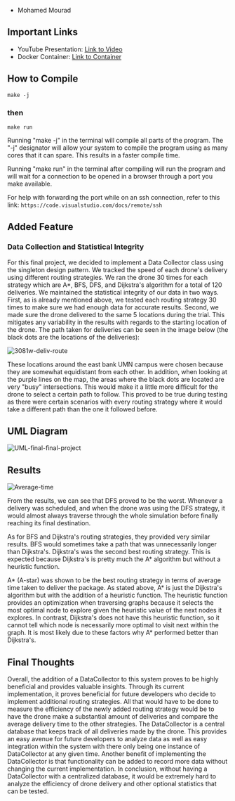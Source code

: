 
- Mohamed Mourad 

## Important Links
- YouTube Presentation: [Link to Video](https://www.youtube.com/watch?v=rmfun5nBGPQ)
- Docker Container: [Link to Container](https://hub.docker.com/r/mourad2002/final_proj)

## How to Compile
``` make -j ```
### then
``` make run ```

Running "make -j" in the terminal will compile all parts of the program. The "-j" designator will allow your system to compile the program using as many cores that it can spare. This results in a faster compile time.

Running "make run" in the terminal after compiling will run the program and will wait for a connection to be opened in a browser through a port you make available. 

For help with forwarding the port while on an ssh connection, refer to this link:
```https://code.visualstudio.com/docs/remote/ssh```

## Added Feature
### Data Collection and Statistical Integrity
For this final project, we decided to implement a Data Collector class using the singleton design pattern. We tracked the speed of each drone's delivery using different routing strategies. We ran the drone 30 times for each strategy which are A*, BFS, DFS, and Dijkstra's algorithm for a total of 120 deliveries. We maintained the statistical integrity of our data in two ways. First, as is already mentioned above, we tested each routing strategy 30 times to make sure we had enough data for accurate results. Second, we made sure the drone delivered to the same 5 locations during the trial. This mitigates any variability in the results with regards to the starting location of the drone. The path taken for deliveries can be seen in the image below (the black dots are the locations of the deliveries):

![3081w-deliv-route](./images/3081w-deliv-route.PNG)

These locations around the east bank UMN campus were chosen because they are somewhat equidistant from each other. In addition, when looking at the purple lines on the map, the areas where the black dots are located are very "busy" intersections. This would make it a little more difficult for the drone to select a certain path to follow. This proved to be true during testing as there were certain scenarios with every routing strategy where it would take a different path than the one it followed before.


## UML Diagram

![UML-final-final-project](./images/UML-final-final-project.png)


## Results
![Average-time](./images/Average-time.png)

From the results, we can see that DFS proved to be the worst. Whenever a delivery was scheduled, and when the drone was using the DFS strategy, it would almost always traverse through the whole simulation before finally reaching its final destination.

As for BFS and Dijkstra's routing strategies, they provided very similar results. BFS would sometimes take a path that was unnecessarily longer than Dijkstra's. Dijkstra's was the second best routing strategy. This is expected because Dijkstra's is pretty much the A* algorithm but without a heuristic function. 

A* (A-star) was shown to be the best routing strategy in terms of average time taken to deliver the package. As stated above, A* is just the Dijkstra's algorithm but with the addition of a heuristic function. The heuristic function provides an optimization when traversing graphs because it selects the most optimal node to explore given the heuristic value of the next nodes it explores. In contrast, Dijkstra's does not have this heuristic function, so it cannot tell which node is necessarily more optimal to visit next within the graph. It is most likely due to these factors why A* performed better than Dijkstra's.

## Final Thoughts
Overall, the addition of a DataCollector to this system proves to be highly beneficial and provides valuable insights. Through its current implementation, it proves beneficial for future developers who decide to implement additional routing strategies. All that would have to be done to measure the efficiency of the newly added routing strategy would be to have the drone make a substantial amount of deliveries and compare the average delivery time to the other strategies. The DataCollector is a central database that keeps track of all deliveries made by the drone. This provides an easy avenue for future developers to analyze data as well as easy integration within the system with there only being one instance of DataCollector at any given time. Another benefit of implementing the DataCollector is that functionality can be added to record more data without changing the current implementation. In conclusion, without having a DataCollector with a centralized database, it would be extremely hard to analyze the efficiency of drone delivery and other optional statistics that can be tested.
